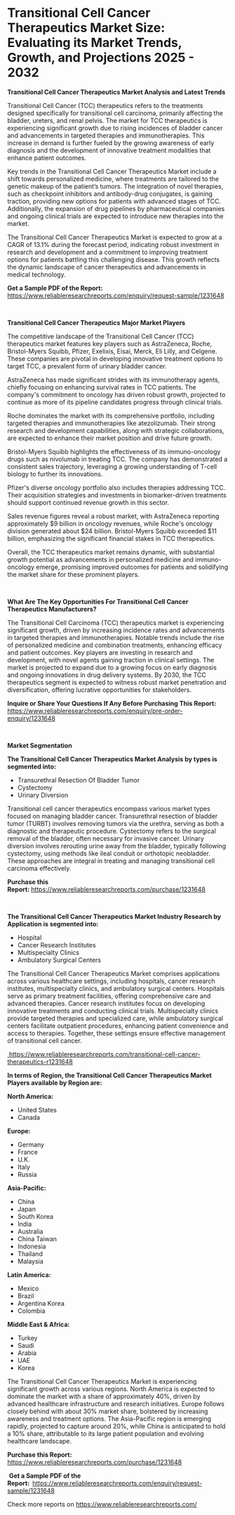 <p><h1>Transitional Cell Cancer Therapeutics Market Size: Evaluating its Market Trends, Growth, and Projections 2025 - 2032</h1></p><p><strong>Transitional Cell Cancer Therapeutics Market Analysis and Latest Trends</strong></p>
<p><p>Transitional Cell Cancer (TCC) therapeutics refers to the treatments designed specifically for transitional cell carcinoma, primarily affecting the bladder, ureters, and renal pelvis. The market for TCC therapeutics is experiencing significant growth due to rising incidences of bladder cancer and advancements in targeted therapies and immunotherapies. This increase in demand is further fueled by the growing awareness of early diagnosis and the development of innovative treatment modalities that enhance patient outcomes.</p><p>Key trends in the Transitional Cell Cancer Therapeutics Market include a shift towards personalized medicine, where treatments are tailored to the genetic makeup of the patient’s tumors. The integration of novel therapies, such as checkpoint inhibitors and antibody-drug conjugates, is gaining traction, providing new options for patients with advanced stages of TCC. Additionally, the expansion of drug pipelines by pharmaceutical companies and ongoing clinical trials are expected to introduce new therapies into the market.</p><p>The Transitional Cell Cancer Therapeutics Market is expected to grow at a CAGR of 13.1% during the forecast period, indicating robust investment in research and development and a commitment to improving treatment options for patients battling this challenging disease. This growth reflects the dynamic landscape of cancer therapeutics and advancements in medical technology.</p></p>
<p><strong>Get a Sample PDF of the Report:&nbsp;</strong> <a href="https://www.reliableresearchreports.com/enquiry/request-sample/1231648?utm_campaign=2720&utm_medium=2&utm_source=Github&utm_content=ia&utm_term=03032025&utm_id=transitional-cell-cancer-therapeutics">https://www.reliableresearchreports.com/enquiry/request-sample/1231648</a></p>
<p>&nbsp;</p>
<p><strong>Transitional Cell Cancer Therapeutics Major Market Players</strong></p>
<p><p>The competitive landscape of the Transitional Cell Cancer (TCC) therapeutics market features key players such as AstraZeneca, Roche, Bristol-Myers Squibb, Pfizer, Exelixis, Eisai, Merck, Eli Lilly, and Celgene. These companies are pivotal in developing innovative treatment options to target TCC, a prevalent form of urinary bladder cancer.</p><p>AstraZeneca has made significant strides with its immunotherapy agents, chiefly focusing on enhancing survival rates in TCC patients. The company's commitment to oncology has driven robust growth, projected to continue as more of its pipeline candidates progress through clinical trials.</p><p>Roche dominates the market with its comprehensive portfolio, including targeted therapies and immunotherapies like atezolizumab. Their strong research and development capabilities, along with strategic collaborations, are expected to enhance their market position and drive future growth.</p><p>Bristol-Myers Squibb highlights the effectiveness of its immuno-oncology drugs such as nivolumab in treating TCC. The company has demonstrated a consistent sales trajectory, leveraging a growing understanding of T-cell biology to further its innovations.</p><p>Pfizer's diverse oncology portfolio also includes therapies addressing TCC. Their acquisition strategies and investments in biomarker-driven treatments should support continued revenue growth in this sector.</p><p>Sales revenue figures reveal a robust market, with AstraZeneca reporting approximately $9 billion in oncology revenues, while Roche's oncology division generated about $24 billion. Bristol-Myers Squibb exceeded $11 billion, emphasizing the significant financial stakes in TCC therapeutics.</p><p>Overall, the TCC therapeutics market remains dynamic, with substantial growth potential as advancements in personalized medicine and immuno-oncology emerge, promising improved outcomes for patients and solidifying the market share for these prominent players.</p></p>
<p>&nbsp;</p>
<p><strong>What Are The Key Opportunities For Transitional Cell Cancer Therapeutics Manufacturers?</strong></p>
<p><p>The Transitional Cell Carcinoma (TCC) therapeutics market is experiencing significant growth, driven by increasing incidence rates and advancements in targeted therapies and immunotherapies. Notable trends include the rise of personalized medicine and combination treatments, enhancing efficacy and patient outcomes. Key players are investing in research and development, with novel agents gaining traction in clinical settings. The market is projected to expand due to a growing focus on early diagnosis and ongoing innovations in drug delivery systems. By 2030, the TCC therapeutics segment is expected to witness robust market penetration and diversification, offering lucrative opportunities for stakeholders.</p></p>
<p><strong>Inquire or Share Your Questions If Any Before Purchasing This Report:</strong> <a href="https://www.reliableresearchreports.com/enquiry/pre-order-enquiry/1231648?utm_campaign=2720&utm_medium=2&utm_source=Github&utm_content=ia&utm_term=03032025&utm_id=transitional-cell-cancer-therapeutics">https://www.reliableresearchreports.com/enquiry/pre-order-enquiry/1231648</a></p>
<p>&nbsp;</p>
<p><strong>Market Segmentation</strong></p>
<p><strong>The Transitional Cell Cancer Therapeutics Market Analysis by types is segmented into:</strong></p>
<p><ul><li>Transurethral Resection Of Bladder Tumor</li><li>Cystectomy</li><li>Urinary Diversion</li></ul></p>
<p><p>Transitional cell cancer therapeutics encompass various market types focused on managing bladder cancer. Transurethral resection of bladder tumor (TURBT) involves removing tumors via the urethra, serving as both a diagnostic and therapeutic procedure. Cystectomy refers to the surgical removal of the bladder, often necessary for invasive cancer. Urinary diversion involves rerouting urine away from the bladder, typically following cystectomy, using methods like ileal conduit or orthotopic neobladder. These approaches are integral in treating and managing transitional cell carcinoma effectively.</p></p>
<p><strong>Purchase this Report:&nbsp;</strong><a href="https://www.reliableresearchreports.com/purchase/1231648?utm_campaign=2720&utm_medium=2&utm_source=Github&utm_content=ia&utm_term=03032025&utm_id=transitional-cell-cancer-therapeutics">https://www.reliableresearchreports.com/purchase/1231648</a></p>
<p>&nbsp;</p>
<p><strong>The Transitional Cell Cancer Therapeutics Market Industry Research by Application is segmented into:</strong></p>
<p><ul><li>Hospital</li><li>Cancer Research Institutes</li><li>Multispecialty Clinics</li><li>Ambulatory Surgical Centers</li></ul></p>
<p><p>The Transitional Cell Cancer Therapeutics Market comprises applications across various healthcare settings, including hospitals, cancer research institutes, multispecialty clinics, and ambulatory surgical centers. Hospitals serve as primary treatment facilities, offering comprehensive care and advanced therapies. Cancer research institutes focus on developing innovative treatments and conducting clinical trials. Multispecialty clinics provide targeted therapies and specialized care, while ambulatory surgical centers facilitate outpatient procedures, enhancing patient convenience and access to therapies. Together, these settings ensure effective management of transitional cell cancer.</p></p>
<p><a href="https://www.reliableresearchreports.com/transitional-cell-cancer-therapeutics-r1231648?utm_campaign=2720&utm_medium=2&utm_source=Github&utm_content=ia&utm_term=03032025&utm_id=transitional-cell-cancer-therapeutics">&nbsp;https://www.reliableresearchreports.com/transitional-cell-cancer-therapeutics-r1231648</a></p>
<p><strong>In terms of Region, the Transitional Cell Cancer Therapeutics Market Players available by Region are:</strong></p>
<p>
    <p> <strong> North America: </strong>
        <ul>
            <li>United States</li>
            <li>Canada</li>
        </ul>
        </p> 
    <p> <strong> Europe: </strong>
        <ul>
            <li>Germany</li>
            <li>France</li>
            <li>U.K.</li>
            <li>Italy</li>
            <li>Russia</li>
        </ul>
        </p> 
    <p> <strong> Asia-Pacific: </strong>
        <ul>
            <li>China</li>
            <li>Japan</li>
            <li>South Korea</li>
            <li>India</li>
            <li>Australia</li>
            <li>China Taiwan</li>
            <li>Indonesia</li>
            <li>Thailand</li>
            <li>Malaysia</li>
        </ul>
        </p> 
    <p> <strong> Latin America: </strong>
        <ul>
            <li>Mexico</li>
            <li>Brazil</li>
            <li>Argentina Korea</li>
            <li>Colombia</li>
        </ul>
        </p> 
    <p> <strong> Middle East & Africa: </strong>
        <ul>
            <li>Turkey</li>
            <li>Saudi</li>
            <li>Arabia</li>
            <li>UAE</li>
            <li>Korea</li>
        </ul>
    </p>
    </p>
<p><p>The Transitional Cell Cancer Therapeutics Market is experiencing significant growth across various regions. North America is expected to dominate the market with a share of approximately 40%, driven by advanced healthcare infrastructure and research initiatives. Europe follows closely behind with about 30% market share, bolstered by increasing awareness and treatment options. The Asia-Pacific region is emerging rapidly, projected to capture around 20%, while China is anticipated to hold a 10% share, attributable to its large patient population and evolving healthcare landscape.</p></p>
<p><strong>Purchase this Report: </strong><a href="https://www.reliableresearchreports.com/purchase/1231648?utm_campaign=2720&utm_medium=2&utm_source=Github&utm_content=ia&utm_term=03032025&utm_id=transitional-cell-cancer-therapeutics">https://www.reliableresearchreports.com/purchase/1231648</a></p>
<p>&nbsp;<strong>Get a Sample PDF of the Report:&nbsp;&nbsp;</strong><a href="https://www.reliableresearchreports.com/enquiry/request-sample/1231648?utm_campaign=2720&utm_medium=2&utm_source=Github&utm_content=ia&utm_term=03032025&utm_id=transitional-cell-cancer-therapeutics">https://www.reliableresearchreports.com/enquiry/request-sample/1231648</a></p>
<p><strong></strong></p>
<p>Check more reports on <a href="https://www.reliableresearchreports.com/?utm_campaign=2720&utm_medium=2&utm_source=Github&utm_content=ia&utm_term=03032025&utm_id=transitional-cell-cancer-therapeutics">https://www.reliableresearchreports.com/</a></p>